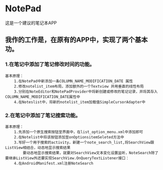 # NotePad
这是一个建议的笔记本APP

## 我作的工作是，在原有的APP中，实现了两个基本功。

### 1.在笔记中添加了笔记修改时间的功能。
	基本原理：
		1.在NotePad中新添加一条COLUMN_NAME_MODIFICATION_DATE 属性
		2.修改notelist_item布局，添加额外的一个Textview 并用垂直的线性布局
		3.分别在NoteEditor和NotePadProvider中将新创建或修改的笔记记录，并将其存入COLUMN_NAME_MODIFICATION_DATE属性中
		4.在Noteslist中，将新的notelist_item加载值SimpleCursorAdapter中
### 2.在笔记中添加了笔记搜索功能。
	基本原理：
		1.先添加一个原生搜索按钮至界面中，在list_option_menu.xml中添加即可
		2.在Notelist中将该按钮添加至onOptionsitemSeleted方法中
		3.写好一个用于搜索的activity，新建一个note_search_list,将SearchView跟ListView相结合，动态地显示搜索结果
			要动态地显示搜索结果，就要对SearchView文本变化设置监听，NoteSearch除了要继承ListView外还要实现SearchView.OnQueryTextListener接口：
		4.在AndroidManifest.xml注册NoteSearch
